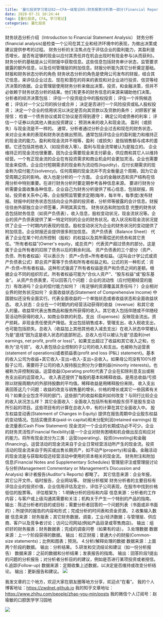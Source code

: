 ```yaml
---
title: '量化投资学习笔记82——CFA一级笔记05:财务报表分析第一部分(Financial Reporting and Analysis)'
date: 2020-07-31 10:24:44
tags: [量化投资, CFA, 学习笔记]
categories: 量化投资
---
```

财务状态分析介绍（Introduction to Financial Statement Analysis）
财务分析(financial analysis)是检查一个公司在其工业和经济环境中的表现，为做出决策或建议提供参考的过程。
财务分析的关注焦点在于评估企业的盈利能力，其盈利是否增长，是否有足够的现金以应付其责任并在机会出现时有现金参与(从而获利)。
财务分析的基础是从公司财报中获取信息。这些信息包括财务审计状态，监管要求披露的额外信息，以及任何管理层的附加信息。财报分析能为其它分析奠定基础。
财报和财务状态分析的角色
财务状态分析的角色是使用公司发布的财报，结合其它信息，来评估企业过去、现在和潜在的将来的表现和对企业进行投资、信贷等经济决策的依据。企业管理层使用财务分析来做出决策，投资，和金融决策，但并不必依赖于财务状态分析的结果。他们有更多的财务信息的来源来辅助他们决策。
分析者的经济决策包括：
评估一个投资组合中的股权投资；
评估一个并购候选者；
评估对一个父公司的拆分或合并；
决定是否进行一个风险投资或私人股权投资；
决定一个企业的信用状况以决定是否向其贷款以及贷款的条件；
对顾客扩展授信；
检查一个债务协议或其它协议是否得到遵守；
确定公司或债券的利率；
评估一个证券以向其他人做出投资建议；
预测未来的收入和现金流。
盈利（或损失）与现金流是不一样的。
通常，分析者通过分析企业过去和现在的财务状态，来对企业未来的表现和财务状态做出预测。通常包括评估企业的盈利能力和维持正的现金流的能力。盈利和现金流并不相等，盈利（或损失）是指销售额与成本的差额。它还包括其他收入（如投资收入等）。盈利与现金流常被认为是独立的。
企业维持正的现金流也很重要。因为企业需要现金来支付薪金，供应商和其它人以维持经营。一个有正现金流的企业在有投资需求和商业机会时会更加灵活。企业也需要现金来偿债。企业应付短期需求的现金称为流动性(liquidity)，应付长期需求的现金称为偿付能力(solvency)。任何周期的现金流并不完全衡量这个周期，因为它会受周期之前的影响。收入也是分析的一个方面。
企业的金融状态和资产结构在信用分析中特别重要。在进行财务分析时要定期参考各种信息来源。
要进行财务分析需要全面收集各种信息，企业自己为财务分析提供了核心信息，包括财报，网站，投资者关系中心等。企业按照监管要求定期(每年，每半年，每季度)发布财报。财报中的财务状态包括向企业外部的投资者，分析师等披露的会计信息。财报往往由外部独立会计师签署，声明其真实性。
财务状态和附加信息
完整的财务状态包括财务信息（如资产负债表），收入信息，股权变动状况，现金流状况等。企业的资产负债表提供了某一特定时刻的企业的财务状况。收入状况和现金流状况提供了企业一个时期内的表现的信息。股权变动状况为企业的财务状况的变动提供了附加信息。企业财报还会提供很多附加信息。
资产负债表（Balance Sheet）
代表了企业在某个时点所控制（股权）的权益以及其所需偿还的债务和其它责任。“所有者权益”(Owner's equity，或总资产）代表资产超过债务的部分。这是属于企业所有者的扣除了债务以后的剩余利润。
资产负债表的三个部分（资产、负债、所有者权益）可以表示为：资产=负债+所有者权益。（这叫会计学公式或资产负债表公式）即总资产需等于负债和所有者权益之和。公式的另一种形式：资产-负债=所有者权益。这种形式强调了所有者权益是资产和负债之间的差额。根据企业不同的组织形式，所有者权益可能为“合伙人资产”、“股东权益”或“股东基金”。
从资产负债表里，可以回答几个问题：企业的流动性（应付短期经营的能力）有改进吗？企业的偿付能力如何？（有足够的资源覆盖其责任吗？）企业相对业界的财务状况如何？
全面收益状态(Statement of Comprehensive Income)
中国貌似还没有全面实行。代表全面收益的一个单独状态或者收益状态和全面收益状态。
收入状态：企业在一个时期内的经营活动获得的收益（revenue）和其它收入的量。收益常代表出售商品和服务所获得的收入。其它收入包括伴随或不伴随经营活动所获得的收入，如商业存款的利息。支出（Expenses）反映现金流出。资产损耗，非现金责任使资产降低。支出包括销售成本，管理支出，收入税收支出，也可能包括损失。总收入（收益加上其他其他收入减去支出）在收入状态中常被认为是“底线”因为这是收入状态的底部附近。总收入也可以被认为是“总盈利(net earnings, net profit, profit or loss)”。如果支出超过了收益和其它收入之和，也称为“总亏损”。
收入表包括企业控制的子公司的收入和支出。也被称为运营表(statement of operations)或者损益表(profit and loss (P&L) statement)。基本的收入公司为收益+其它收入-支出=收入-支出=总收入。如果母公司没有100%控股子公司，需要将子公司的收入按持股比例分为少数利益(minority interests)。也被称为非控制权益。运营收益(Operating profit)代表了企业在扣除利息支出或税务支出前的运营收入。
收入表还提供了每股的基本和稀释收益。是用总收益/亏损除以财报周期内的外部持股数的平均值。稀释收益是用稀释股份来除。
收入支出表回答这几个问题：收益的改变与销售量的增长，价格的增长或其它一些因素有关吗？如果企业包含不同的部门，这些部门的收益和盈利如何改变？与同行比较企业的收入状况怎么样？
其它全面收入：全面收入包括所有影响股东但不是股东变动所引起的项目。这些项目有的计算在总收入中，有的计算在其它全面收入中。
股东权益变动表(Statement of Changes in Equity)
提供在报告周期中企业股东权益的变动情况。包括实缴资本(paid-in capital)和未分配利润(retained earnings)
现金流量表(Cash Flow Statement)
现金流对一个企业的长期成功必不可少。企业的财务灵活性(Financial flexibility)是一个企业对财务困境和机会做出反应和应对的能力。将所有现金流分为三类：运营(operating)、投资(investing)和金融(financing)。运营活动的现金流来自于企业日常经营活动所产生的现金流。投资活动的现金流来自于购买或出售长期资产，如不动产(property)和设备。金融活动的现金流是与获取和偿还经营活动中使用的资本相关的现金流。
财务附注和附加信息(Financial Notes and Supplementary Schedules)
管理层评注或管理层讨论与分析(Management Commentary or Management’s Discussion and Analysis)
审计者报告(Auditor's Reports)
都略了。
其它信息来源：企业年报，其它公开文件。临时报告，企业网站等。
财报分析框架
财务分析者的主要目标有评估企业的投资价值，企业信用评估及定价，评估子公司表现，在股市中找到价格低估的股票等。
评估框架为：
1.明确分析的目标和内容
信息来源：分析者的工作内容；与客户或上级沟通其需要和关注；机构关于产生一个特别的产品的指南。
输出：陈述分析者的目的或目标；需要分析者回答的一个问题列表（书面或非书面的）；所提供的报告的内容和形式；完成分析的时间表和资金资源。
2.收集输入数据
信息来源：财务报表；其它财务数据，调查，工业/经济数据；与管理层、供应商、客户以及竞争者讨论；访问公司网站(例如产品目录或零售商店)。
输出：组织好的财务报表；财务数据表；完成的调查问卷（如果有的话）。
3.处理数据
数据来源：上一个阶段获得的数据。
输出：校正财报；普通大小的财报(Common-size statements)；比例和图表；预测。
4.分析/解释处理的数据
数据来源：上面两个阶段的数据。
输出：分析结果。
5.研发和交流结论和建议（如一份分析报告）
数据来源：之前的数据和分析结果；发表报告的指南。
输出：回答阶段1提出的问题的分析报告；对分析者分析目的的建议，例如是否进行某项投资或者授信。
6.追踪(Follow-up)
数据来源：定期收集上述数据，以决定是否维持或改变分析结论。
输出：更新报告和建议。
![](https://zymblog-1258069789.cos.ap-chengdu.myqcloud.com/blog0178-QTLearn/55/01.png)



我发文章的三个地方，欢迎大家在朋友圈等地方分享，欢迎点“在看”。
我的个人博客地址：https://zwdnet.github.io
我的知乎文章地址： https://www.zhihu.com/people/zhao-you-min/posts
我的微信个人订阅号：赵瑜敏的口腔医学学习园地


![](https://zymblog-1258069789.cos.ap-chengdu.myqcloud.com/other/wx.jpg)